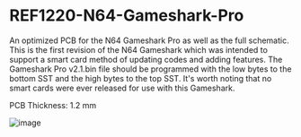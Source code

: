 # REF1220-N64-Gameshark-Pro
An optimized PCB for the N64 Gameshark Pro as well as the full schematic. This is the first revision of the N64 Gameshark which was intended to support a smart card method of updating codes and adding features. The Gameshark Pro v2.1.bin file should be programmed with the low bytes to the bottom SST and the high bytes to the top SST. It's worth noting that no smart cards were ever released for use with this Gameshark.

PCB Thickness: 1.2 mm

![image](https://github.com/Modman/N64-Gameshark-Pro-REF1329/blob/main/REF1329%20Optimized.png)
